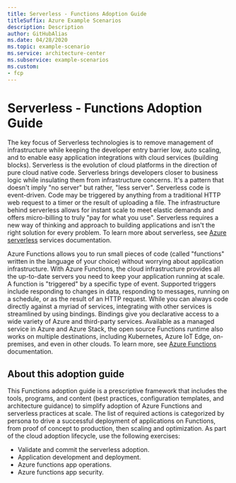 ```yaml
---
title: Serverless - Functions Adoption Guide
titleSuffix: Azure Example Scenarios
description: Description
author: GitHubAlias
ms.date: 04/28/2020
ms.topic: example-scenario
ms.service: architecture-center
ms.subservice: example-scenarios
ms.custom:
- fcp
---
```

# Serverless - Functions Adoption Guide

The key focus of Serverless technologies is to remove management of infrastructure while keeping the developer entry barrier low, auto scaling, and to enable easy application integrations with cloud services (building blocks). Serverless is the evolution of cloud platforms in the direction of pure cloud native code. Serverless brings developers closer to business logic while insulating them from infrastructure concerns. It's a pattern that doesn't imply "no server" but rather, "less server". Serverless code is event-driven. Code may be triggered by anything from a traditional HTTP web request to a timer or the result of uploading a file. The infrastructure behind serverless allows for instant scale to meet elastic demands and offers micro-billing to truly "pay for what you use". Serverless requires a new way of thinking and approach to building applications and isn't the right solution for every problem. To learn more about serverless, see [Azure serverless](https://azure.microsoft.com/en-us/solutions/serverless/) services documentation.

Azure Functions allows you to run small pieces of code (called "functions" written in the language of your choice) without worrying about application infrastructure. With Azure Functions, the cloud infrastructure provides all the up-to-date servers you need to keep your application running at scale. A function is "triggered" by a specific type of event. Supported triggers include responding to changes in data, responding to messages, running on a schedule, or as the result of an HTTP request. While you can always code directly against a myriad of services, integrating with other services is streamlined by using bindings. Bindings give you declarative access to a wide variety of Azure and third-party services. Available as a managed service in Azure and Azure Stack, the open source Functions runtime also works on multiple destinations, including Kubernetes, Azure IoT Edge, on-premises, and even in other clouds. To learn more, see [Azure Functions](https://docs.microsoft.com/en-us/azure/azure-functions/) documentation.

## About this adoption guide
This Functions adoption guide is a prescriptive framework that includes the tools, programs, and content (best practices, configuration templates, and architecture guidance) to simplify adoption of Azure Functions and serverless practices at scale.
The list of required actions is categorized by persona to drive a successful deployment of applications on Functions, from proof of concept to production, then scaling and optimization. As part of the cloud adoption lifecycle, use the following exercises:

- Validate and commit the serverless adoption.
- Application development and deployment.
- Azure functions app operations.
- Azure functions app security.

